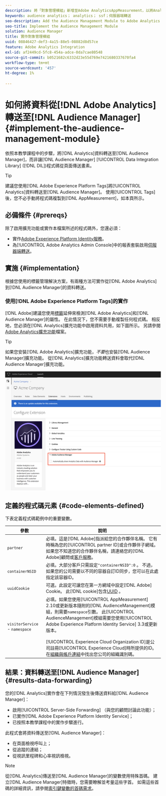 ```yaml
---
description: 將「對象管理模組」新增至Adobe AnalyticsAppMeasurement，以將Analytics資料轉送至Audience Manager，而非讓Audience ManagerData Integration Library(DIL)程式碼從頁面傳送畫素。
keywords: audience analytics； analytics； ssf；伺服器端轉送
seo-description: Add the Audience Management Module to Adobe Analytics AppMeasurement to forward Analytics data to Audience Manager instead of having the Audience Manager Data Integration Library (DIL) code send a pixel from the page.
seo-title: Implement the Audience Management Module
solution: Audience Manager
title: 實作對象管理模組
uuid: 08846427-def3-4a15-88e5-08882d8d57ce
feature: Adobe Analytics Integration
exl-id: af2449cd-5fc8-454a-adce-0da7cae80548
source-git-commit: b0521682c6332d23e55d769e7421680337670fa4
workflow-type: tm+mt
source-wordcount: '457'
ht-degree: 1%

---
```


# 如何將資料從[!DNL Adobe Analytics]轉送至[!DNL Audience Manager] {#implement-the-audience-management-module}

依照本教學課程中的步驟，將[!DNL Analytics]資料轉送至[!DNL Audience Manager]，而非讓[!DNL Audience Manager] [!UICONTROL Data Integration Library] ([!DNL DIL])程式碼從頁面傳送畫素。

>[!TIP]
>
>建議您使用[!DNL Adobe Experience Platform Tags]將[!UICONTROL Analytics]資料轉送至[!DNL Audience Manager]。 使用[!UICONTROL Tags]後，您不必手動將程式碼複製到[!DNL AppMeasurement]，如本頁所示。

## 必備條件 {#prereqs}

除了啟用擴充功能或實作本檔案所述的程式碼外，您還必須：

* 實作[Adobe Experience Platform Identity服務](https://experienceleague.adobe.com/docs/id-service/using/home.html)。
* 為[!UICONTROL Adobe Analytics Admin Console]中的報表套裝啟用[伺服器端轉送](https://experienceleague.adobe.com/docs/analytics/admin/admin-tools/server-side-forwarding/ssf.html)。

## 實施 {#implementation}

根據您使用的標籤管理解決方案，有兩種方法可實作從[!DNL Adobe Analytics]到[!DNL Audience Manager]的資料轉送。

### 使用[!DNL Adobe Experience Platform Tags]的實作

[!DNL Adobe]建議您使用[標籤](https://experienceleague.adobe.com/docs/experience-platform/tags/home.html?lang=en)延伸來檢測[!DNL Adobe Analytics]和[!DNL Audience Manager]的屬性。 在此情況下，您不需要手動複製任何程式碼。 相反地，您必須在[!DNL Analytics]擴充功能中啟用資料共用，如下圖所示。 另請參閱[Adobe Analytics擴充功能](https://experienceleague.adobe.com/docs/experience-platform/tags/extensions/adobe/analytics/overview.html#adobe-audience-manager)檔案。

>[!TIP]
>
>如果您安裝[!DNL Adobe Analytics]擴充功能，*不要*&#x200B;也安裝[!DNL Audience Manager]擴充功能。 從[!DNL Analytics]擴充功能轉送資料會取代[!DNL Audience Manager]擴充功能。

![如何啟用從Adobe Analytics擴充功能到Audience Manager的資料共用](/help/using/integration/assets/analytics-to-aam.png)

## 定義的程式碼元素 {#code-elements-defined}

下表定義程式碼範例中的重要變數。

| 參數 | 說明 |
|--- |--- |
| `partner` | 必填。這是[!DNL Adobe]指派給您的合作夥伴名稱。 它有時稱為您的[!UICONTROL partner ID]或合作夥伴子網域。  如果您不知道您的合作夥伴名稱，請連絡您的[!DNL Adobe]顧問或[客戶服務](https://helpx.adobe.com/tw/marketing-cloud/contact-support.html)。 |
| `containerNSID` | 必填。大部分客戶只需設定`"containerNSID":0` 。 不過，如果您的公司需要以不同的容器自訂ID同步，您可以在此處指定該容器ID。 |
| `uuidCookie` | 可選。此設定可讓您在第一方網域中設定[!DNL Adobe] Cookie。 此[!DNL cookie]包含[UUID](../../reference/ids-in-aam.md) 。 |
| `visitorService` - `namespace` | 必填。如果您使用[!UICONTROL AppMeasurement] 2.10或更新版本隨附的[!DNL AudienceManagement]模組，則需要`namespace`引數。 此[!UICONTROL AudienceManagement]模組需要您使用[!UICONTROL Adobe Experience Platform Identity Service] 3.3或更新版本。 <br><br> [!UICONTROL Experience Cloud Organization ID]是公司註冊[!UICONTROL Experience Cloud]時所提供的ID。 在[組織與帳戶連結](https://experienceleague.adobe.com/docs/core-services/interface/manage-users-and-products/organizations.html)中找出您公司的組織識別碼。 |

## 結果：資料轉送至[!DNL Audience Manager] {#results-data-forwarding}

您的[!DNL Analytics]實作會在下列情況發生後傳送資料給[!DNL Audience Manager]：

* 啟用[!UICONTROL Server-Side Forwarding] （與您的顧問討論此功能）；
* 已實作[!DNL Adobe Experience Platform Identity Service]；
* 已按照本教學課程中的實作步驟進行。

此程式會將資料傳送至[!DNL Audience Manager]：

* 在頁面檢視呼叫上；
* 從追蹤的連結；
* 從視訊里程碑和心率視訊檢視。

>[!NOTE]
>
>從[!DNL Analytics]傳送至[!DNL Audience Manager]的變數使用特殊首碼。 建立[!DNL Audience Manager]特徵時，您需要瞭解並考量這些字首。 如需這些首碼的詳細資訊，請參閱[索引鍵變數的首碼需求](../../features/traits/trait-variable-prefixes.md)。
